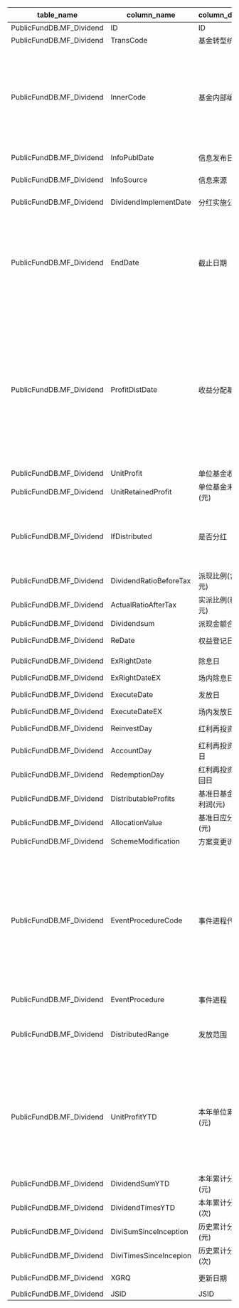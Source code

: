 | table_name | column_name| column_description | 注释| Annotation| 数据示例 |
|---|---|---|---|---|---|
| PublicFundDB.MF_Dividend | ID | ID | | | 608016310186 |
| PublicFundDB.MF_Dividend | TransCode| 基金转型统一编码 | | | 218558 |
| PublicFundDB.MF_Dividend | InnerCode| 基金内部编码 | 基金内部编码（InnerCode）：与“证券主表（SecuMain）”中的“证券内部编码（InnerCode）”关联，得到基金的交易代码、简称等。| Fund internal code (InnerCode): associated with the "security internal code (InnerCode)" in the "security main table (SecuMain)", to obtain the fund's trading code, abbreviation, etc. | 218558 |
| PublicFundDB.MF_Dividend | InfoPublDate | 信息发布日期 | | | 2019-04-08 12:00:00.000|
| PublicFundDB.MF_Dividend | InfoSource | 信息来源 | | | 二O一九年第一次收益分配公告|
| PublicFundDB.MF_Dividend | DividendImplementDate| 分红实施公告日 | | | 2019-04-08 12:00:00.000|
| PublicFundDB.MF_Dividend | EndDate| 截止日期 | 截止日期（EndDate）：基金收益分配基准日，同收益分配基准日[ProfitDistDate]字段一致。 | Deadline (EndDate): The benchmark date for the distribution of fund returns, which is the same as the field [ProfitDistDate] for the benchmark date of return distribution. | 2019-03-31 12:00:00.000|
| PublicFundDB.MF_Dividend | ProfitDistDate | 收益分配基准日 | 收益分配基准日(ProfitDistDate)：基金本次分红依据的可分配利润的截止日期。即，以截止该日期的本基金的可分配利润为准，向基金份额持有人按一定的分红比例实施分红。| Income Distribution Benchmark Date (ProfitDistDate): The cut-off date for the distributable profit of the fund's current dividend distribution. That is, based on the distributable profit of the fund up to and including this date, a dividend is distributed to the fund unit holders at a certain distribution ratio. | 2019-03-31 12:00:00.000|
| PublicFundDB.MF_Dividend | UnitProfit | 单位基金收益(元) | | | null |
| PublicFundDB.MF_Dividend | UnitRetainedProfit | 单位基金未分配收益(元) | | | null |
| PublicFundDB.MF_Dividend | IfDistributed| 是否分红 | 是否分红（IfDistributed）：该字段固定以下常量：1-是；0-否。 | Whether to distribute (IfDistributed): This field is fixed with the following constants: 1-yes; 0-no. | 1|
| PublicFundDB.MF_Dividend | DividendRatioBeforeTax | 派现比例(含税10派X元)| | | 0.18 |
| PublicFundDB.MF_Dividend | ActualRatioAfterTax| 实派比例(税后10派X元)| | | 0.18 |
| PublicFundDB.MF_Dividend | Dividendsum| 派现金额合计(元) | | | null |
| PublicFundDB.MF_Dividend | ReDate | 权益登记日 | | | 2019-04-09 12:00:00.000|
| PublicFundDB.MF_Dividend | ExRightDate| 除息日 | | | 2019-04-09 12:00:00.000|
| PublicFundDB.MF_Dividend | ExRightDateEX| 场内除息日 | | | null |
| PublicFundDB.MF_Dividend | ExecuteDate| 发放日 | | | 2019-04-11 12:00:00.000|
| PublicFundDB.MF_Dividend | ExecuteDateEX| 场内发放日 | | | null |
| PublicFundDB.MF_Dividend | ReinvestDay| 红利再投资日 | | | 2019-04-09 12:00:00.000|
| PublicFundDB.MF_Dividend | AccountDay | 红利再投资份额到帐日 | | | 2019-04-10 12:00:00.000|
| PublicFundDB.MF_Dividend | RedemptionDay| 红利再投资份额可赎回日 | | | 2019-04-11 12:00:00.000|
| PublicFundDB.MF_Dividend | DistributableProfits | 基准日基金可供分配利润(元) | | | 1428322.51 |
| PublicFundDB.MF_Dividend | AllocationValue| 基准日应分配金额(元) | | | 714161.26|
| PublicFundDB.MF_Dividend | SchemeModification | 方案变更说明 | | | null |
| PublicFundDB.MF_Dividend | EventProcedureCode | 事件进程代码 | 事件进程代码(EventProcedureCode)：与(CT_SystemConst)表中的DM字段关联，令LB = 1059 AND DM IN (1001,1004,3131)，得到事件进程代码的具体描述：1001-预案，1004-决案，3131-方案实施。 | Event Procedure Code: Associated with the DM field in the (CT_SystemConst) table, let LB = 1059 AND DM IN (1001,1004,3131), to obtain the specific description of the event procedure code: 1001-Plan, 1004-Decision, 3131-Plan Implementation. | 3131 |
| PublicFundDB.MF_Dividend | EventProcedure | 事件进程 | | | 方案实施 |
| PublicFundDB.MF_Dividend | DistributedRange | 发放范围 | | | 权益登记日在本基金注册登记机构登记在册的本基金全体基金份额持 |
| PublicFundDB.MF_Dividend | UnitProfitYTD| 本年单位累计分红(元) | 本年单位累计分红（UnitProfitYTD）：计算公式：∑（Di），其中：Di为年初至今的第i次分红的单位分红金额。 | This year's cumulative dividend (UnitProfitYTD): Calculation formula: ∑(Di), where: Di is the amount of dividend per unit for the i-th dividend from the beginning of the year to date. | 0.018|
| PublicFundDB.MF_Dividend | DividendSumYTD | 本年累计分红总额(元) | | | null |
| PublicFundDB.MF_Dividend | DividendTimesYTD | 本年累计分红次数(次) | | | 1|
| PublicFundDB.MF_Dividend | DiviSumSinceInception| 历史累计分红总额(元) | | | null |
| PublicFundDB.MF_Dividend | DiviTimesSinceIncepion | 历史累计分红次数(次) | | | 1|
| PublicFundDB.MF_Dividend | XGRQ | 更新日期 | | | 2022-12-25 12:11:01.023|
| PublicFundDB.MF_Dividend | JSID | JSID | | | 725458316544 |